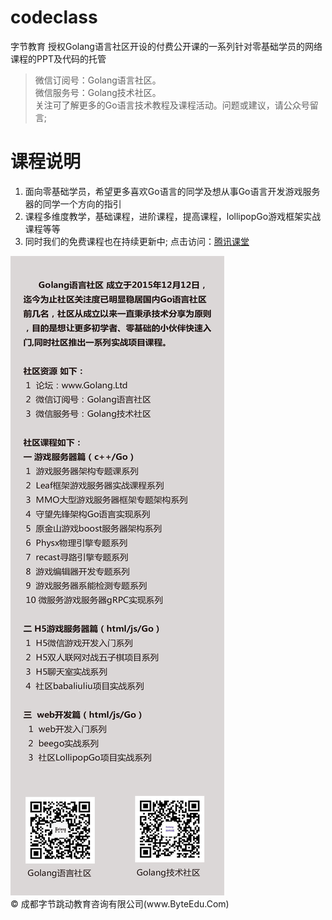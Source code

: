 # codeclass 
字节教育 授权Golang语言社区开设的付费公开课的一系列针对零基础学员的网络课程的PPT及代码的托管
>微信订阅号：Golang语言社区。<Br/>
>微信服务号：Golang技术社区。<Br/>
>关注可了解更多的Go语言技术教程及课程活动。问题或建议，请公众号留言;<Br/>

课程说明
=============

<ol>
<li>面向零基础学员，希望更多喜欢Go语言的同学及想从事Go语言开发游戏服务器的同学一个方向的指引</li>
<li>课程多维度教学，基础课程，进阶课程，提高课程，lollipopGo游戏框架实战课程等等</li>
<li>同时我们的免费课程也在持续更新中; 点击访问：<a href="http://gopher.ke.qq.com" title="Title">腾讯课堂</a></li>
</ol>
<img src="第一季%20Go语言基础、进阶、提高课程/pic/xuanc.png"/>

 <div class="footer">
        &copy; 成都字节跳动教育咨询有限公司(www.ByteEdu.Com)
 </div>
